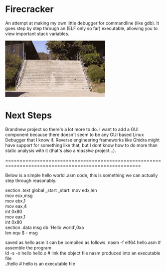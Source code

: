 # Firecracker
An attempt at making my own little debugger for commandline (like gdb). It goes step by step through an (ELF only so far) executable,
allowing you to view important stack variables. 

![firecracker](https://raw.githubusercontent.com/0ptik41/Firecracker/main/torocracker.gif)


# Next Steps 
Brandnew project so there's a lot more to do. I want to add a GUI component because there doesn't seem to be any GUI based
Linux Debugger that I know if. Reverse engineering frameworks like Ghidra might have support for something like that, but
I dont know how to do more than static analysis with it (that's also a *massive* project...). 

=====================================================================================================

Below is a simple hello world .asm code, this is something we can actually step through reasonably.

section     .text
global      _start 
_start: 
    mov     edx,len   
    mov     ecx,msg   
    mov     ebx,1   
    mov     eax,4   
    int     0x80   
    mov     eax,1  
    int     0x80   
section     .data
msg     db  'Hello world',0xa  
len     equ $ - msg   

saved as hello.asm it can be compiled as follows.
nasm -f elf64 hello.asm # assemble the program  
ld -s -o hello hello.o # link the object file nasm produced into an executable file  
./hello # hello is an executable file

